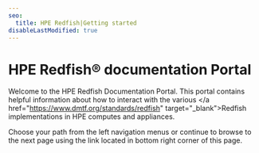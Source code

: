 ```yaml
---
seo:
  title: HPE Redfish|Getting started
disableLastModified: true
---
```


# HPE Redfish® documentation Portal

Welcome to the HPE Redfish Documentation Portal. This portal contains helpful information about how to interact with the various </a href="https://www.dmtf.org/standards/redfish" target="_blank">Redfish</a> implementations in HPE computes and appliances.

Choose your path from the left navigation menus or continue to browse to the next page using the link located in bottom right corner of this page.

